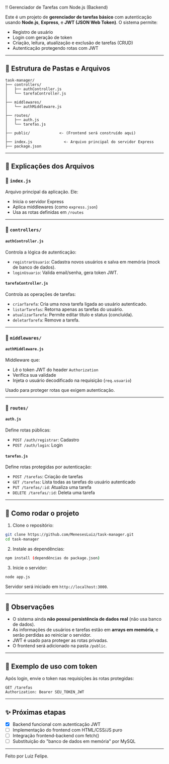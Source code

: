 
!! Gerenciador de Tarefas com Node.js (Backend)

Este é um projeto de **gerenciador de tarefas básico** com autenticação usando **Node.js**, **Express**, e **JWT (JSON Web Token)**. O sistema permite:

- Registro de usuário
- Login com geração de token
- Criação, leitura, atualização e exclusão de tarefas (CRUD)
- Autenticação protegendo rotas com JWT

---

## 📁 Estrutura de Pastas e Arquivos

```
task-manager/
├── controllers/
│   ├── authController.js
│   └── tarefaController.js
│
├── middlewares/
│   └── authMiddleware.js
│
├── routes/
│   ├── auth.js
│   └── tarefas.js
│
├── public/             <- (Frontend será construído aqui)
│
├── index.js              <- Arquivo principal do servidor Express
├── package.json
```

---

## 📂 Explicações dos Arquivos

### 🔧 `index.js`
Arquivo principal da aplicação. Ele:
- Inicia o servidor Express
- Aplica middlewares (como `express.json`)
- Usa as rotas definidas em `/routes`

---

### 📁 `controllers/`

#### `authController.js`
Controla a lógica de autenticação:
- `registrarUsuario`: Cadastra novos usuários e salva em memória (mock de banco de dados).
- `loginUsuario`: Valida email/senha, gera token JWT.

#### `tarefaController.js`
Controla as operações de tarefas:
- `criarTarefa`: Cria uma nova tarefa ligada ao usuário autenticado.
- `listarTarefas`: Retorna apenas as tarefas do usuário.
- `atualizarTarefa`: Permite editar título e status (concluída).
- `deletarTarefa`: Remove a tarefa.

---

### 📁 `middlewares/`

#### `authMiddleware.js`
Middleware que:
- Lê o token JWT do header `Authorization`
- Verifica sua validade
- Injeta o usuário decodificado na requisição (`req.usuario`)

Usado para proteger rotas que exigem autenticação.

---

### 📁 `routes/`

#### `auth.js`
Define rotas públicas:
- `POST /auth/registrar`: Cadastro
- `POST /auth/login`: Login

#### `tarefas.js`
Define rotas protegidas por autenticação:
- `POST /tarefas`: Criação de tarefas
- `GET /tarefas`: Lista todas as tarefas do usuário autenticado
- `PUT /tarefas/:id`: Atualiza uma tarefa
- `DELETE /tarefas/:id`: Deleta uma tarefa

---

## 🚀 Como rodar o projeto

1. Clone o repositório:
```bash
git clone https://github.com/MenesesLuiz/task-manager.git
cd task-manager
```

2. Instale as dependências:
```bash
npm install (dependências do package.json)
```

3. Inicie o servidor:
```bash
node app.js
```

Servidor será iniciado em `http://localhost:3000`.

---

## 📌 Observações

- O sistema ainda **não possui persistência de dados real** (não usa banco de dados).
- As informações de usuários e tarefas estão em **arrays em memória**, e serão perdidas ao reiniciar o servidor.
- JWT é usado para proteger as rotas privadas.
- O frontend será adicionado na pasta `/public`.

---

## 🔐 Exemplo de uso com token

Após login, envie o token nas requisições às rotas protegidas:

```
GET /tarefas
Authorization: Bearer SEU_TOKEN_JWT
```

---

## ✨ Próximas etapas

- [x] Backend funcional com autenticação JWT
- [ ] Implementação do frontend com HTML/CSS/JS puro
- [ ] Integração frontend-backend com fetch()
- [ ] Substituição do "banco de dados em memória" por MySQL

---

Feito por Luiz Felipe.
